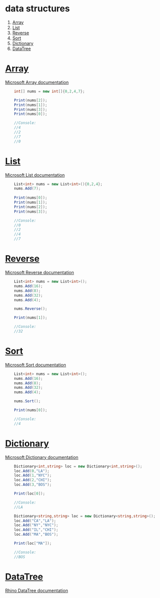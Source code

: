 # data structures

1. <a href="#tag-array">Array</a>
1. <a href="#tag-list">List</a>
1. <a href="#tag-reverse">Reverse</a>
1. <a href="#tag-sort">Sort</a>
1. <a href="#tag-dictionary">Dictionary</a>
1. <a href="#tag-datatree">DataTree</a>

# <a id="tag-array" href="#tag-array">Array</a>
[Microsoft Array documentation](https://docs.microsoft.com/en-us/dotnet/csharp/programming-guide/arrays/)

```csharp
	int[] nums = new int[]{0,2,4,7};

	Print(nums[2]);
	Print(nums[1]);
	Print(nums[3]);
	Print(nums[0]);

	//Console:
	//4
	//2
	//7
	//0
```

# <a id="tag-list" href="#tag-list">List</a>
[Microsoft List documentation](https://docs.microsoft.com/en-us/dotnet/api/system.collections.generic.list-1?view=net-6.0)

```csharp
	List<int> nums = new List<int>(){0,2,4};
	nums.Add(7);
	
	Print(nums[0]);
	Print(nums[1]);
	Print(nums[2]);
	Print(nums[3]);

	//Console:
	//0
	//2
	//4
	//7
```

# <a id="tag-reverse" href="#tag-reverse">Reverse</a>
[Microsoft Reverse documentation](https://docs.microsoft.com/en-us/dotnet/api/system.collections.generic.list-1.reverse?view=net-6.0)

```csharp
	List<int> nums = new List<int>();
	nums.Add(16);
	nums.Add(8);
	nums.Add(32);
	nums.Add(4);

	nums.Reverse();

	Print(nums[1]);

	//Console:
	//32
```

# <a id="tag-sort" href="#tag-sort">Sort</a>
[Microsoft Sort documentation](https://docs.microsoft.com/en-us/dotnet/api/system.collections.generic.list-1.sort?view=net-6.0)

```csharp
	List<int> nums = new List<int>();
	nums.Add(16);
	nums.Add(8);
	nums.Add(32);
	nums.Add(4);

	nums.Sort();

	Print(nums[0]);

	//Console:
	//4
```

# <a id="tag-dictionary" href="#tag-dictionary">Dictionary</a>
[Microsoft Dictionary documentation](https://docs.microsoft.com/en-us/dotnet/api/system.collections.generic.dictionary-2?view=net-6.0)

```csharp
	Dictionary<int,string> loc = new Dictionary<int,string>();
	loc.Add(0,"LA");
	loc.Add(1,"NYC");
	loc.Add(2,"CHI");
	loc.Add(3,"BOS");

	Print(loc[0]);

	//Console:
	//LA
```

```csharp
	Dictionary<string,string> loc = new Dictionary<string,string>();
	loc.Add("CA","LA");
	loc.Add("NY","NYC");
	loc.Add("IL","CHI");
	loc.Add("MA","BOS");

	Print(loc["MA"]);

	//Console:
	//BOS
```

# <a id="tag-datatree" href="#tag-datatree">DataTree</a>
[Rhino DataTree documentation](https://developer.rhino3d.com/api/grasshopper/html/T_Grasshopper_DataTree_1.htm)
